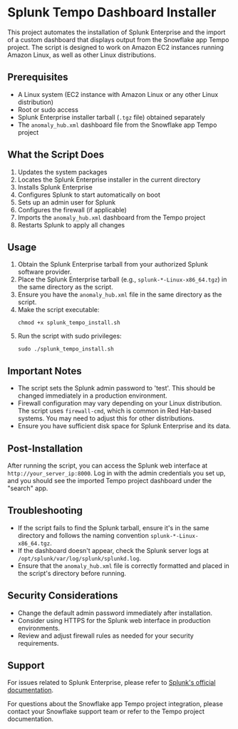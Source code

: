 # Splunk Tempo Dashboard Installer

This project automates the installation of Splunk Enterprise and the import of a custom dashboard that displays output from the Snowflake app Tempo project. The script is designed to work on Amazon EC2 instances running Amazon Linux, as well as other Linux distributions.

## Prerequisites

- A Linux system (EC2 instance with Amazon Linux or any other Linux distribution)
- Root or sudo access
- Splunk Enterprise installer tarball (`.tgz` file) obtained separately
- The `anomaly_hub.xml` dashboard file from the Snowflake app Tempo project

## What the Script Does

1. Updates the system packages
2. Locates the Splunk Enterprise installer in the current directory
3. Installs Splunk Enterprise
4. Configures Splunk to start automatically on boot
5. Sets up an admin user for Splunk
6. Configures the firewall (if applicable)
7. Imports the `anomaly_hub.xml` dashboard from the Tempo project
8. Restarts Splunk to apply all changes

## Usage

1. Obtain the Splunk Enterprise tarball from your authorized Splunk software provider.
2. Place the Splunk Enterprise tarball (e.g., `splunk-*-Linux-x86_64.tgz`) in the same directory as the script.
3. Ensure you have the `anomaly_hub.xml` file in the same directory as the script.
4. Make the script executable:
   ```
   chmod +x splunk_tempo_install.sh
   ```
5. Run the script with sudo privileges:
   ```
   sudo ./splunk_tempo_install.sh
   ```

## Important Notes

- The script sets the Splunk admin password to 'test'. This should be changed immediately in a production environment.
- Firewall configuration may vary depending on your Linux distribution. The script uses `firewall-cmd`, which is common in Red Hat-based systems. You may need to adjust this for other distributions.
- Ensure you have sufficient disk space for Splunk Enterprise and its data.

## Post-Installation

After running the script, you can access the Splunk web interface at `http://your_server_ip:8000`. Log in with the admin credentials you set up, and you should see the imported Tempo project dashboard under the "search" app.

## Troubleshooting

- If the script fails to find the Splunk tarball, ensure it's in the same directory and follows the naming convention `splunk-*-Linux-x86_64.tgz`.
- If the dashboard doesn't appear, check the Splunk server logs at `/opt/splunk/var/log/splunk/splunkd.log`.
- Ensure that the `anomaly_hub.xml` file is correctly formatted and placed in the script's directory before running.

## Security Considerations

- Change the default admin password immediately after installation.
- Consider using HTTPS for the Splunk web interface in production environments.
- Review and adjust firewall rules as needed for your security requirements.

## Support

For issues related to Splunk Enterprise, please refer to [Splunk's official documentation](https://docs.splunk.com/Documentation/Splunk).

For questions about the Snowflake app Tempo project integration, please contact your Snowflake support team or refer to the Tempo project documentation.
